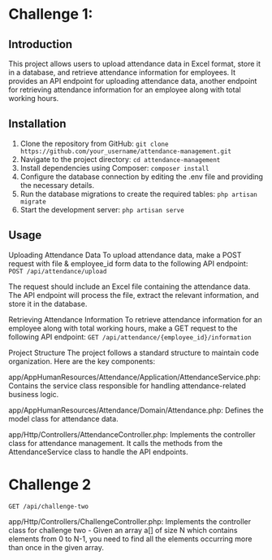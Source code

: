 

# Challenge 1: 

## Introduction
This project allows users to upload attendance data in Excel format, store it in a database, and retrieve attendance information for employees. It provides an API endpoint for uploading attendance data, another endpoint for retrieving attendance information for an employee along with total working hours.


## Installation
1. Clone the repository from GitHub:
    ``` git clone https://github.com/your_username/attendance-management.git ```
2. Navigate to the project directory:
    ``` cd attendance-management ```
3. Install dependencies using Composer:
    ``` composer install ```
4. Configure the database connection by editing the .env file and providing the necessary details.
5. Run the database migrations to create the required tables:
    ``` php artisan migrate ```
6. Start the development server:
    ``` php artisan serve ```



## Usage

Uploading Attendance Data
To upload attendance data, make a POST request with file & employee_id form data to the following API endpoint:
  ``` POST /api/attendance/upload ```

 The request should include an Excel file containing the attendance data. The API endpoint will process the file, extract the relevant information, and store it in the database.


Retrieving Attendance Information
To retrieve attendance information for an employee along with total working hours, make a GET request to the following API endpoint:
  ``` GET /api/attendance/{employee_id}/information ```



Project Structure
The project follows a standard structure to maintain code organization. Here are the key components:

app/AppHumanResources/Attendance/Application/AttendanceService.php: Contains the service class responsible for handling attendance-related business logic.

app/AppHumanResources/Attendance/Domain/Attendance.php: Defines the model class for attendance data.

app/Http/Controllers/AttendanceController.php: Implements the controller class for attendance management. It calls the methods from the AttendanceService class to handle the API endpoints.



# Challenge 2
  ``` GET /api/challenge-two ```

app/Http/Controllers/ChallengeController.php: Implements the controller class for challenge two - Given an array a[] of size N which contains elements from 0 to N-1, you need to find all
the elements occurring more than once in the given array.